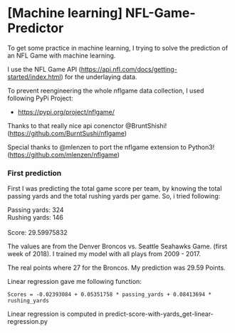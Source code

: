 # [Machine learning] NFL-Game-Predictor
To get some practice in machine learning, I trying to solve the prediction of an NFL Game with machine learning.

I use the NFL Game API (https://api.nfl.com/docs/getting-started/index.html) for the underlaying data.

To prevent reengineering the whole nflgame data collection, I used following PyPi Project:
- https://pypi.org/project/nflgame/

Thanks to that really nice api conenctor @BruntShishi! (https://github.com/BurntSushi/nflgame)

Special thanks to @mlenzen to port the nflgame extension to Python3! (https://github.com/mlenzen/nflgame)

### First prediction
First I was predicting the total game score per team, by knowing the total passing yards and the
total rushing yards per game. So, i tried following:

Passing yards: 324<br />
Rushing yards: 146<br />
<br />
Score: 29.59975832

The values are from the Denver Broncos vs. Seattle Seahawks Game. (first week of 2018). I trained my model with all
plays from 2009 - 2017.

The real points where 27 for the Broncos. My prediction was 29.59 Points.

Linear regression gave me following function:

    Scores = -0.02393084 + 0.05351758 * passing_yards + 0.08413694 * rushing_yards
    
Linear regression is computed in predict-score-with-yards_get-linear-regression.py

